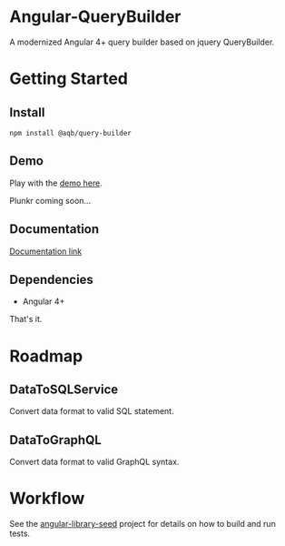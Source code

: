 # Angular-QueryBuilder
A modernized Angular 4+ query builder based on jquery QueryBuilder.

# Getting Started

## Install
`npm install @aqb/query-builder`

## Demo
Play with the [demo here](https://zebzhao.github.io/Angular-QueryBuilder/demo/).

Plunkr coming soon...

## Documentation

[Documentation link](https://zebzhao.github.io/Angular-QueryBuilder/)

## Dependencies
- Angular 4+

That's it.

# Roadmap

## DataToSQLService
Convert data format to valid SQL statement.

## DataToGraphQL
Convert data format to valid GraphQL syntax.

# Workflow
See the [angular-library-seed](https://github.com/trekhleb/angular-library-seed) project for details on how to build and run tests.
